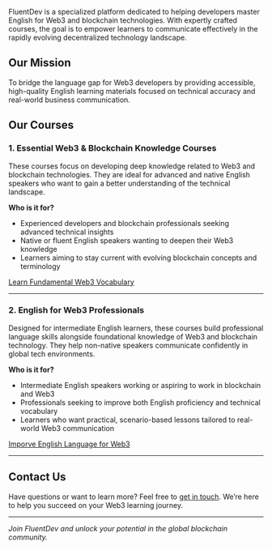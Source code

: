 


FluentDev is a specialized platform dedicated to helping developers master English for Web3 and blockchain technologies. With expertly crafted courses, the goal is to empower learners to communicate effectively in the rapidly evolving decentralized technology landscape.

## Our Mission

To bridge the language gap for Web3 developers by providing accessible, high-quality English learning materials focused on technical accuracy and real-world business communication.

## Our Courses

### 1. Essential Web3 & Blockchain Knowledge Courses

These courses focus on developing deep knowledge related to Web3 and blockchain technologies. They are ideal for advanced and native English speakers who want to gain a better understanding of the technical landscape.

**Who is it for?**

- Experienced developers and blockchain professionals seeking advanced technical insights  
- Native or fluent English speakers wanting to deepen their Web3 knowledge  
- Learners aiming to stay current with evolving blockchain concepts and terminology  

[Learn Fundamental Web3 Vocabulary](https://fluentdev.vercel.app/courses/web3-fundamentals)

---

### 2. English for Web3 Professionals

Designed for intermediate English learners, these courses build professional language skills alongside foundational knowledge of Web3 and blockchain technology. They help non-native speakers communicate confidently in global tech environments.

**Who is it for?**

- Intermediate English speakers working or aspiring to work in blockchain and Web3  
- Professionals seeking to improve both English proficiency and technical vocabulary  
- Learners who want practical, scenario-based lessons tailored to real-world Web3 communication  

[Imporve English Language for Web3](https://fluentdev.vercel.app/courses/english-for-web3)

---

## Contact Us

Have questions or want to learn more? Feel free to [get in touch](https://fluentdev.vercel.app/contact). We’re here to help you succeed on your Web3 learning journey.

---

*Join FluentDev and unlock your potential in the global blockchain community.*




